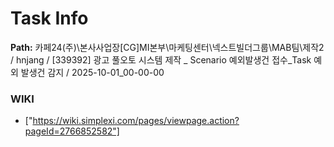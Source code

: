 # Task Info

**Path:** 카페24(주)\본사사업장\[CG]MI본부\마케팅센터\넥스트빌더그룹\MAB팀\제작2 / hnjang / [339392] 광고 풀오토 시스템 제작 _ Scenario 예외발생건 접수_Task 예외 발생건 감지 / 2025-10-01_00-00-00

### WIKI
- ["https://wiki.simplexi.com/pages/viewpage.action?pageId=2766852582"]


